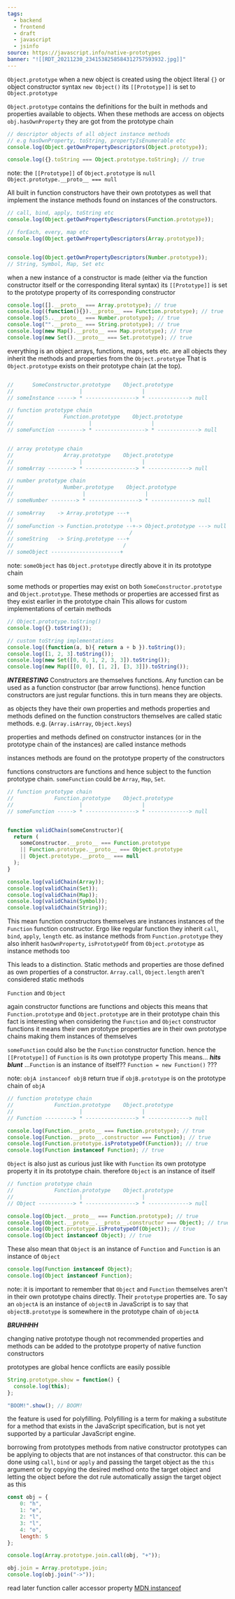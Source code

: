 ```yaml
---
tags:
  - backend
  - frontend
  - draft
  - javascript
  - jsinfo
source: https://javascript.info/native-prototypes
banner: "![[RDT_20211230_2341538258584312757593932.jpg]]"
---
```


`Object.prototype`
when a new object is created using the object literal `{}` or object constructor syntax `new Object()` its `[[Prototype]]` is set to `Object.prototype`

`Object.prototype` contains the definitions for the built in methods and properties available to objects.
When these methods are access on objects `obj.hasOwnProperty` they are got from the prototype chain

```javascript
// descriptor objects of all object instance methods
// e.g hasOwnProperty, toString, propertyIsEnumerable etc
console.log(Object.getOwnPropertyDescriptors(Object.prototype));

console.log({}.toString === Object.prototype.toString); // true
```

note:
	the `[[Prototype]]` of `Object.prototype` is `null`
	`Object.prototype.__proto__ === null`

All built in function constructors have their own prototypes as well that implement the instance methods found on instances of the constructors.

```javascript
// call, bind, apply, toString etc
console.log(Object.getOwnPropertyDescriptors(Function.prototype));

// forEach, every, map etc
console.log(Object.getOwnPropertyDescriptors(Array.prototype));


console.log(Object.getOwnPropertyDescriptors(Number.prototype));
// String, Symbol, Map, Set etc
```

when a new instance of a constructor is made (either via the function constructor itself or the corresponding literal syntax) its `[[Prototype]]` is set to the prototype property of its corresponding constructor

```javascript
console.log([].__proto__ === Array.prototype); // true
console.log((function(){}).__proto__ === Function.prototype); // true
console.log(5..__proto__ === Number.prototype); // true
console.log("".__proto__ === String.prototype); // true
console.log(new Map().__proto__ === Map.prototype); // true
console.log(new Set().__proto__ === Set.prototype); // true
```


everything is an object
arrays, functions, maps, sets etc. are all objects
they inherit the methods and properties from the `Object.prototype`
That is `Object.prototype` exists on their prototype chain (at the top).

```javascript

//      SomeConstructor.prototype    Object.prototype
//                     |                   |
// someInstance -----> * ----------------> * -------------> null

// function prototype chain
//                Function.prototype    Object.prototype
//                        |                   |
// someFunction --------> * ----------------> * -------------> null


// array prototype chain
//                Array.prototype    Object.prototype
//                     |                   |
// someArray --------> * ----------------> * -------------> null

// number prototype chain
//                Number.prototype    Object.prototype
//                      |                   |
// someNumber --------> * ----------------> * -------------> null
```

```javascript
// someArray    -> Array.prototype ---+
//                                     \
// someFunction -> Function.prototype --+-> Object.prototype ---> null
//                                     /
// someString   -> Sring.prototype ---+
//                                   /
// someObject ----------------------+
```

note:
	`someObject` has `Object.prototype`  directly above it in its prototype chain

some methods or properties may exist on both `SomeConstructor.prototype` and `Object.prototype`. 
These methods or properties are accessed first as they exist earlier in the prototype chain
This allows for custom implementations of certain methods


```javascript
// Object.prototype.toString()
console.log({}.toString());

// custom toString implementations 
console.log((function(a, b){ return a + b }).toString());
console.log([1, 2, 3].toString());
console.log(new Set([0, 0, 1, 2, 3, 3]).toString());
console.log(new Map([[0, 0], [1, 2], [3, 3]]).toString());
```

***INTERESTING***
Constructors are themselves functions.
Any function can be used as a function constructor (bar arrow functions).
hence function constructors are just regular functions.
this in turn means they are objects.

as objects they have their own properties and methods
properties and methods defined on the function constructors themselves are called static methods. e.g. (`Array.isArray`, `Object.keys`)

properties and methods defined on constructor instances (or in the prototype chain of the instances) are called instance methods

instances methods are found on the prototype property of the constructors 

functions constructors are functions and hence subject to the function prototype chain. 
`someFunction` could be  `Array`, `Map`, `Set`.

```javascript
// function prototype chain
//             Function.prototype    Object.prototype
//                     |                   |
// someFunction -----> * ----------------> * -------------> null


function validChain(someConstructor){
  return (
    someConstructor.__proto__ === Function.prototype
    || Function.prototype.__proto__ === Object.prototype
    || Object.prototype.__proto__ === null
  );
}

console.log(validChain(Array));
console.log(validChain(Set));
console.log(validChain(Map));
console.log(validChain(Symbol));
console.log(validChain(String));
```

This mean function constructors themselves are instances instances of the `Function` function constructor. 
Ergo like regular function they inherit `call`, `bind`, `apply`, `length` etc. as instance methods from `Function.prototype`
they also inherit `hasOwnProperty`, `isPrototypeOf` from `Object.prototype` as instance methods too

This leads to a distinction. 
Static methods and properties are those defined as own properties of a constructor. 
`Array.call`, `Object.length` aren't considered static methods

`Function` and `Object`

again constructor functions are functions and objects
this means that `Function.prototype` and `Object.prototype` are in their prototype chain
this fact is interesting when considering the `Function` and `Object` constructor functions
it means their own prototype properties are in their own prototype chains
making them instances of themselves

`someFunction` could also be the `Function` constructor function.
hence the `[[Prototype]]` of `Function` is its own prototype property
This means... ***hits blunt*** ...`Function` is an instance of itself??
`Function = new Function()` ???

note:
	`objA instanceof objB` return true if `objB.prototype` is on the prototype chain of `objA`

```javascript
// function prototype chain
//             Function.prototype    Object.prototype
//                     |                   |
// Function ---------> * ----------------> * -------------> null

console.log(Function.__proto__ === Function.prototype); // true
console.log(Function.__proto__.constructor === Function); // true
console.log(Function.prototype.isPrototypeOf(Function)); // true
console.log(Function instanceof Function); // true
```

`Object` is also just as curious
just like with `Function` its own prototype property it in its prototype chain.
therefore `Object` is an instance of itself

```javascript
// function prototype chain
//             Function.prototype    Object.prototype
//                     |                   |
// Object -----------> * ----------------> * -------------> null

console.log(Object.__proto__ === Function.prototype); // true
console.log(Object.__proto__.__proto__.constructor === Object); // true
console.log(Object.prototype.isPrototypeOf(Object)); // true
console.log(Object instanceof Object); // true
```

These also mean that `Object` is an instance of `Function` and `Function` is an instance of `Object`

```javascript
console.log(Function instanceof Object);
console.log(Object instanceof Function);
```


note:
	it is important to remember that `Object` and `Function` themselves aren't in their own prototype chains directly. Their `prototype` properties are.
	To say an `objectA` is an instance of `objectB` in JavaScript is to say that `objectB.prototype` is somewhere in the prototype chain of `objectA`

***BRUHHHH***


changing native prototype
though not recommended properties and methods can be added to the prototype property of native function constructors

prototypes are global hence conflicts are easily possible

```javascript
String.prototype.show = function() {
  console.log(this);
};

"BOOM!".show(); // BOOM!
```


the feature is used for polyfilling. 
Polyfilling is a term for making a substitute for a method that exists in the JavaScript specification, but is not yet supported by a particular JavaScript engine.

borrowing from prototypes
methods from native constructor prototypes can be applying to objects that are not instances of that constructor.
this can be done using `call`, `bind` or `apply` and passing the target object as the `this` argument
or by copying the desired method onto the target object and letting the object before the dot rule automatically assign the target object as this

```javascript
const obj = {
	0: "h",
	1: "e",
	2: "l",
	3: "l",
	4: "o",
	length: 5
};

console.log(Array.prototype.join.call(obj, "+"));

obj.join = Array.prototype.join;
console.log(obj.join("->"));
```

read later
function caller accessor property
[MDN instanceof](https://developer.mozilla.org/en-US/docs/Web/JavaScript/Reference/Operators/instanceof)